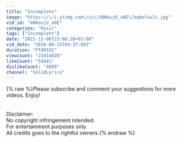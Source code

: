 ```yaml
---
title: "Incomplete"
image: "https:\/\/i.ytimg.com\/vi\/kNHoujU_a0E\/hqdefault.jpg"
vid_id: "kNHoujU_a0E"
categories: "Music"
tags: ["Incomplete"]
date: "2021-12-06T23:08:28+03:00"
vid_date: "2016-08-15T04:37:09Z"
duration: "PT4M32S"
viewcount: "21414028"
likeCount: "54841"
dislikeCount: "4099"
channel: "SolidLyrics"
---
```

{% raw %}Please subscribe and comment your suggestions for more videos. Enjoy!<br /><br /><br />Disclaimer: <br />No copyright infringement intended.<br />For entertainment purposes only.<br />All credits goes to the rightful owners.{% endraw %}
